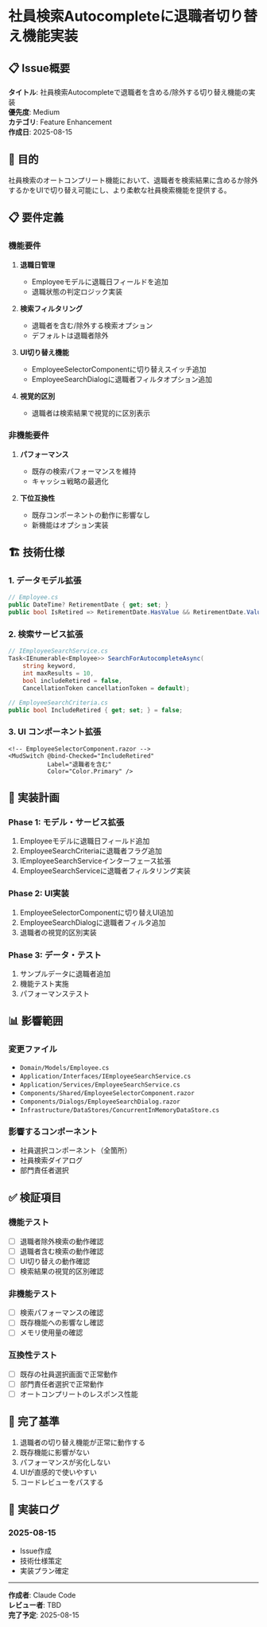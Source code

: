 # 社員検索Autocompleteに退職者切り替え機能実装

## 📋 Issue概要

**タイトル**: 社員検索Autocompleteで退職者を含める/除外する切り替え機能の実装  
**優先度**: Medium  
**カテゴリ**: Feature Enhancement  
**作成日**: 2025-08-15  

## 🎯 目的

社員検索のオートコンプリート機能において、退職者を検索結果に含めるか除外するかをUIで切り替え可能にし、より柔軟な社員検索機能を提供する。

## 📋 要件定義

### 機能要件

1. **退職日管理**
   - Employeeモデルに退職日フィールドを追加
   - 退職状態の判定ロジック実装

2. **検索フィルタリング**
   - 退職者を含む/除外する検索オプション
   - デフォルトは退職者除外

3. **UI切り替え機能**
   - EmployeeSelectorComponentに切り替えスイッチ追加
   - EmployeeSearchDialogに退職者フィルタオプション追加

4. **視覚的区別**
   - 退職者は検索結果で視覚的に区別表示

### 非機能要件

1. **パフォーマンス**
   - 既存の検索パフォーマンスを維持
   - キャッシュ戦略の最適化

2. **下位互換性**
   - 既存コンポーネントの動作に影響なし
   - 新機能はオプション実装

## 🏗️ 技術仕様

### 1. データモデル拡張

```csharp
// Employee.cs
public DateTime? RetirementDate { get; set; }
public bool IsRetired => RetirementDate.HasValue && RetirementDate.Value <= DateTime.Today;
```

### 2. 検索サービス拡張

```csharp
// IEmployeeSearchService.cs
Task<IEnumerable<Employee>> SearchForAutocompleteAsync(
    string keyword, 
    int maxResults = 10,
    bool includeRetired = false,
    CancellationToken cancellationToken = default);

// EmployeeSearchCriteria.cs
public bool IncludeRetired { get; set; } = false;
```

### 3. UI コンポーネント拡張

```razor
<!-- EmployeeSelectorComponent.razor -->
<MudSwitch @bind-Checked="IncludeRetired" 
           Label="退職者を含む" 
           Color="Color.Primary" />
```

## 🔄 実装計画

### Phase 1: モデル・サービス拡張
1. Employeeモデルに退職日フィールド追加
2. EmployeeSearchCriteriaに退職者フラグ追加
3. IEmployeeSearchServiceインターフェース拡張
4. EmployeeSearchServiceに退職者フィルタリング実装

### Phase 2: UI実装
1. EmployeeSelectorComponentに切り替えUI追加
2. EmployeeSearchDialogに退職者フィルタ追加
3. 退職者の視覚的区別実装

### Phase 3: データ・テスト
1. サンプルデータに退職者追加
2. 機能テスト実施
3. パフォーマンステスト

## 📊 影響範囲

### 変更ファイル
- `Domain/Models/Employee.cs`
- `Application/Interfaces/IEmployeeSearchService.cs`
- `Application/Services/EmployeeSearchService.cs`
- `Components/Shared/EmployeeSelectorComponent.razor`
- `Components/Dialogs/EmployeeSearchDialog.razor`
- `Infrastructure/DataStores/ConcurrentInMemoryDataStore.cs`

### 影響するコンポーネント
- 社員選択コンポーネント（全箇所）
- 社員検索ダイアログ
- 部門責任者選択

## ✅ 検証項目

### 機能テスト
- [ ] 退職者除外検索の動作確認
- [ ] 退職者含む検索の動作確認
- [ ] UI切り替えの動作確認
- [ ] 検索結果の視覚的区別確認

### 非機能テスト
- [ ] 検索パフォーマンスの確認
- [ ] 既存機能への影響なし確認
- [ ] メモリ使用量の確認

### 互換性テスト
- [ ] 既存の社員選択画面で正常動作
- [ ] 部門責任者選択で正常動作
- [ ] オートコンプリートのレスポンス性能

## 🎉 完了基準

1. 退職者の切り替え機能が正常に動作する
2. 既存機能に影響がない
3. パフォーマンスが劣化しない
4. UIが直感的で使いやすい
5. コードレビューをパスする

## 📝 実装ログ

### 2025-08-15
- Issue作成
- 技術仕様策定
- 実装プラン確定

---

**作成者**: Claude Code  
**レビュー者**: TBD  
**完了予定**: 2025-08-15